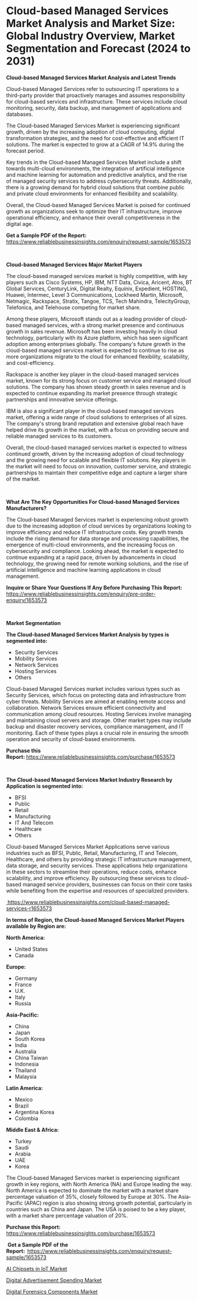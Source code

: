 <p><h1>Cloud-based Managed Services Market Analysis and Market Size: Global Industry Overview, Market Segmentation and Forecast (2024 to 2031)</h1></p><p><strong>Cloud-based Managed Services Market Analysis and Latest Trends</strong></p>
<p><p>Cloud-based Managed Services refer to outsourcing IT operations to a third-party provider that proactively manages and assumes responsibility for cloud-based services and infrastructure. These services include cloud monitoring, security, data backup, and management of applications and databases.</p><p>The Cloud-based Managed Services Market is experiencing significant growth, driven by the increasing adoption of cloud computing, digital transformation strategies, and the need for cost-effective and efficient IT solutions. The market is expected to grow at a CAGR of 14.9% during the forecast period. </p><p>Key trends in the Cloud-based Managed Services Market include a shift towards multi-cloud environments, the integration of artificial intelligence and machine learning for automation and predictive analytics, and the rise of managed security services to address cybersecurity threats. Additionally, there is a growing demand for hybrid cloud solutions that combine public and private cloud environments for enhanced flexibility and scalability.</p><p>Overall, the Cloud-based Managed Services Market is poised for continued growth as organizations seek to optimize their IT infrastructure, improve operational efficiency, and enhance their overall competitiveness in the digital age.</p></p>
<p><strong>Get a Sample PDF of the Report:&nbsp;</strong> <a href="https://www.reliablebusinessinsights.com/enquiry/request-sample/1653573">https://www.reliablebusinessinsights.com/enquiry/request-sample/1653573</a></p>
<p>&nbsp;</p>
<p><strong>Cloud-based Managed Services Major Market Players</strong></p>
<p><p>The cloud-based managed services market is highly competitive, with key players such as Cisco Systems, HP, IBM, NTT Data, Civica, Aricent, Atos, BT Global Services, CenturyLink, Digital Realty, Equinix, Expedient, HOSTING, Huawei, Intermec, Level 3 Communications, Lockheed Martin, Microsoft, Netmagic, Rackspace, Stratix, Tangoe, TCS, Tech Mahindra, TelecityGroup, Telefonica, and Telehouse competing for market share.</p><p>Among these players, Microsoft stands out as a leading provider of cloud-based managed services, with a strong market presence and continuous growth in sales revenue. Microsoft has been investing heavily in cloud technology, particularly with its Azure platform, which has seen significant adoption among enterprises globally. The company's future growth in the cloud-based managed services market is expected to continue to rise as more organizations migrate to the cloud for enhanced flexibility, scalability, and cost-efficiency.</p><p>Rackspace is another key player in the cloud-based managed services market, known for its strong focus on customer service and managed cloud solutions. The company has shown steady growth in sales revenue and is expected to continue expanding its market presence through strategic partnerships and innovative service offerings.</p><p>IBM is also a significant player in the cloud-based managed services market, offering a wide range of cloud solutions to enterprises of all sizes. The company's strong brand reputation and extensive global reach have helped drive its growth in the market, with a focus on providing secure and reliable managed services to its customers.</p><p>Overall, the cloud-based managed services market is expected to witness continued growth, driven by the increasing adoption of cloud technology and the growing need for scalable and flexible IT solutions. Key players in the market will need to focus on innovation, customer service, and strategic partnerships to maintain their competitive edge and capture a larger share of the market.</p></p>
<p>&nbsp;</p>
<p><strong>What Are The Key Opportunities For Cloud-based Managed Services Manufacturers?</strong></p>
<p><p>The Cloud-based Managed Services market is experiencing robust growth due to the increasing adoption of cloud services by organizations looking to improve efficiency and reduce IT infrastructure costs. Key growth trends include the rising demand for data storage and processing capabilities, the emergence of multi-cloud environments, and the increasing focus on cybersecurity and compliance. Looking ahead, the market is expected to continue expanding at a rapid pace, driven by advancements in cloud technology, the growing need for remote working solutions, and the rise of artificial intelligence and machine learning applications in cloud management.</p></p>
<p><strong>Inquire or Share Your Questions If Any Before Purchasing This Report:</strong> <a href="https://www.reliablebusinessinsights.com/enquiry/pre-order-enquiry/1653573">https://www.reliablebusinessinsights.com/enquiry/pre-order-enquiry/1653573</a></p>
<p>&nbsp;</p>
<p><strong>Market Segmentation</strong></p>
<p><strong>The Cloud-based Managed Services Market Analysis by types is segmented into:</strong></p>
<p><ul><li>Security Services</li><li>Mobility Services</li><li>Network Services</li><li>Hosting Services</li><li>Others</li></ul></p>
<p><p>Cloud-based Managed Services market includes various types such as Security Services, which focus on protecting data and infrastructure from cyber threats. Mobility Services are aimed at enabling remote access and collaboration. Network Services ensure efficient connectivity and communication among cloud resources. Hosting Services involve managing and maintaining cloud servers and storage. Other market types may include backup and disaster recovery services, compliance management, and IT monitoring. Each of these types plays a crucial role in ensuring the smooth operation and security of cloud-based environments.</p></p>
<p><strong>Purchase this Report:&nbsp;</strong><a href="https://www.reliablebusinessinsights.com/purchase/1653573">https://www.reliablebusinessinsights.com/purchase/1653573</a></p>
<p>&nbsp;</p>
<p><strong>The Cloud-based Managed Services Market Industry Research by Application is segmented into:</strong></p>
<p><ul><li>BFSI</li><li>Public</li><li>Retail</li><li>Manufacturing</li><li>IT And Telecom</li><li>Healthcare</li><li>Others</li></ul></p>
<p><p>Cloud-based Managed Services Market Applications serve various industries such as BFSI, Public, Retail, Manufacturing, IT and Telecom, Healthcare, and others by providing strategic IT infrastructure management, data storage, and security services. These applications help organizations in these sectors to streamline their operations, reduce costs, enhance scalability, and improve efficiency. By outsourcing these services to cloud-based managed service providers, businesses can focus on their core tasks while benefiting from the expertise and resources of specialized providers.</p></p>
<p><a href="https://www.reliablebusinessinsights.com/cloud-based-managed-services-r1653573">&nbsp;https://www.reliablebusinessinsights.com/cloud-based-managed-services-r1653573</a></p>
<p><strong>In terms of Region, the Cloud-based Managed Services Market Players available by Region are:</strong></p>
<p>
    <p> <strong> North America: </strong>
        <ul>
            <li>United States</li>
            <li>Canada</li>
        </ul>
        </p> 
    <p> <strong> Europe: </strong>
        <ul>
            <li>Germany</li>
            <li>France</li>
            <li>U.K.</li>
            <li>Italy</li>
            <li>Russia</li>
        </ul>
        </p> 
    <p> <strong> Asia-Pacific: </strong>
        <ul>
            <li>China</li>
            <li>Japan</li>
            <li>South Korea</li>
            <li>India</li>
            <li>Australia</li>
            <li>China Taiwan</li>
            <li>Indonesia</li>
            <li>Thailand</li>
            <li>Malaysia</li>
        </ul>
        </p> 
    <p> <strong> Latin America: </strong>
        <ul>
            <li>Mexico</li>
            <li>Brazil</li>
            <li>Argentina Korea</li>
            <li>Colombia</li>
        </ul>
        </p> 
    <p> <strong> Middle East & Africa: </strong>
        <ul>
            <li>Turkey</li>
            <li>Saudi</li>
            <li>Arabia</li>
            <li>UAE</li>
            <li>Korea</li>
        </ul>
    </p>
    </p>
<p><p>The Cloud-based Managed Services market is experiencing significant growth in key regions, with North America (NA) and Europe leading the way. North America is expected to dominate the market with a market share percentage valuation of 35%, closely followed by Europe at 30%. The Asia-Pacific (APAC) region is also showing strong growth potential, particularly in countries such as China and Japan. The USA is poised to be a key player, with a market share percentage valuation of 20%.</p></p>
<p><strong>Purchase this Report: </strong><a href="https://www.reliablebusinessinsights.com/purchase/1653573">https://www.reliablebusinessinsights.com/purchase/1653573</a></p>
<p>&nbsp;<strong>Get a Sample PDF of the Report:&nbsp;&nbsp;</strong><a href="https://www.reliablebusinessinsights.com/enquiry/request-sample/1653573">https://www.reliablebusinessinsights.com/enquiry/request-sample/1653573</a></p>
<p><strong></strong></p>
<p><p><a href="https://github.com/kufem1/Market-Research-Report-List-3/blob/main/ai-chipsets-in-iot-market.md">AI Chipsets in IoT Market</a></p><p><a href="https://github.com/ashman753/Market-Research-Report-List-2/blob/main/digital-advertisement-spending-market.md">Digital Advertisement Spending Market</a></p><p><a href="https://github.com/singletonthaxterkelliehr2df/Market-Research-Report-List-3/blob/main/digital-forensics-components-market.md">Digital Forensics Components Market</a></p></p>